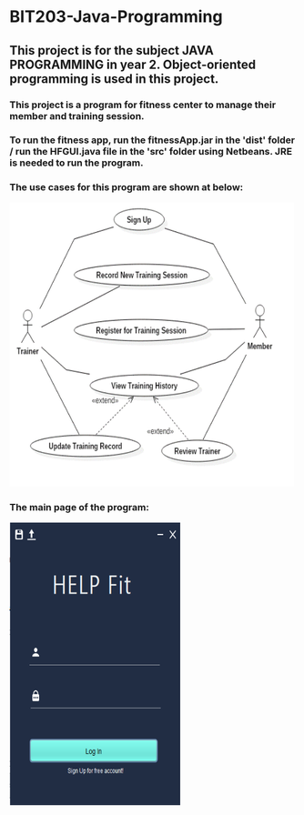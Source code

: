 # BIT203-Java-Programming

## This project is for the subject JAVA PROGRAMMING in year 2. Object-oriented programming is used in this project.

### This project is a program for fitness center to manage their member and training session. 

### To run the fitness app, run the fitnessApp.jar in the 'dist' folder / run the HFGUI.java file in the 'src' folder using Netbeans. JRE is needed to run the program.

### The use cases for this program are shown at below: 
<img src="https://github.com/AdrianFoo97/BIT203-Java-Programming/blob/master/usecase.png" width="500" height="500">

### The main page of the program: 
<img src="https://github.com/AdrianFoo97/BIT203-Java-Programming/blob/master/main.png" width="300" height="500">



